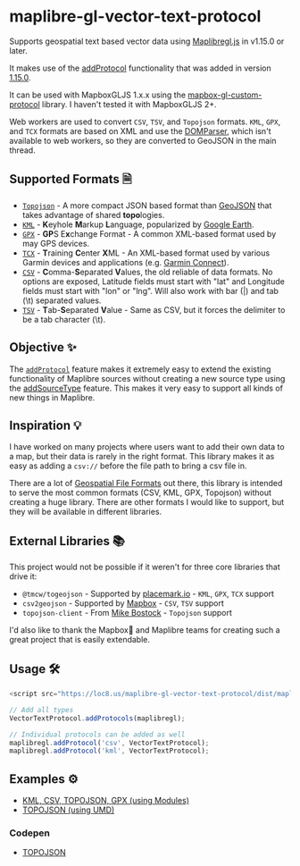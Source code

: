 # maplibre-gl-vector-text-protocol
Supports geospatial text based vector data using [Maplibregl.js](https://github.com/maplibre/maplibre-gl-js) in v1.15.0 or later.

It makes use of the [addProtocol](https://github.com/maplibre/maplibre-gl-js/pull/30) functionality that was added in version [1.15.0](https://github.com/maplibre/maplibre-gl-js/releases/tag/v1.15.0).

It can be used with MapboxGLJS 1.x.x using the [mapbox-gl-custom-protocol](https://www.github.com/jimmyrocks/mapbox-gl-custom-protocol) library. I haven't tested it with MapboxGLJS 2+.

Web workers are used to convert `CSV`, `TSV`, and `Topojson` formats. `KML`, `GPX`, and `TCX` formats are based on XML and use the [DOMParser](https://developer.mozilla.org/en-US/docs/Web/API/DOMParser), which isn't available to web workers, so they are converted to GeoJSON in the main thread.

## Supported Formats 🗎
* [`Topojson`](https://en.wikipedia.org/wiki/GeoJSON#TopoJSON) - A more compact JSON based format than [GeoJSON](https://en.wikipedia.org/wiki/GeoJSON) that takes advantage of shared **topo**logies.
* [`KML`](https://en.wikipedia.org/wiki/Keyhole_Markup_Language) - **K**eyhole **M**arkup **L**anguage, popularized by [Google Earth](https://en.wikipedia.org/wiki/Google_Earth).
* [`GPX`](https://en.wikipedia.org/wiki/GPS_Exchange_Format) - **GP**S E**x**change Format - A common XML-based format used by may GPS devices.
* [`TCX`](https://en.wikipedia.org/wiki/Training_Center_XML) - **T**raining **C**enter **X**ML - An XML-based format used by various Garmin devices and applications (e.g. [Garmin Connect](https://connect.garmin.com)).
* [`CSV`](https://en.wikipedia.org/wiki/Comma-separated_values) - **C**omma-**S**eparated **V**alues, the old reliable of data formats. No options are exposed, Latitude fields must start with "lat" and Longitude fields must start with "lon" or "lng". Will also work with bar (|) and tab (\t) separated values.
* [`TSV`](https://en.wikipedia.org/wiki/Tab-separated_values) - **T**ab-**S**eparated **V**alue - Same as CSV, but it forces the delimiter to be a tab character (\t).

## Objective ✨
The [`addProtocol`](https://github.com/maplibre/maplibre-gl-js/blob/492bec58c5684609af8fba81ef01e5f5a3ef0711/src/index.js#L177) feature makes it extremely easy to extend the existing functionality of Maplibre sources without creating a new source type using the [addSourceType](https://github.com/maplibre/maplibre-gl-js/blob/d375def728d23b9d443a4dcaab0fd06df912223e/src/ui/map.ts#L1583) feature. This makes it very easy to support all kinds of new things in Maplibre. 

## Inspiration 💡
I have worked on many projects where users want to add their own data to a map, but their data is rarely in the right format. This library makes it as easy as adding a `csv://` before the file path to bring a csv file in.

There are a lot of [Geospatial File Formats](https://en.wikipedia.org/wiki/GIS_file_formats#Vector) out there, this library is intended to serve the most common formats (CSV, KML, GPX, Topojson) without creating a huge library. There are other formats I would like to support, but they will be available in different libraries.

## External Libraries 📚
This project would not be possible if it weren't for three core libraries that drive it:
* `@tmcw/togeojson` - Supported by [placemark.io](https:placemark.io) - `KML`, `GPX`, `TCX` support
* `csv2geojson` - Supported by [Mapbox](https://mapbox.com) - `CSV`, `TSV` support
* `topojson-client` - From [Mike Bostock](https://github.com/mbostock) - `Topojson` support

I'd also like to thank the Mapbox🚀 and Maplibre teams for creating such a great project that is easily extendable.

## Usage 🛠️

```javascript
<script src="https://loc8.us/maplibre-gl-vector-text-protocol/dist/maplibre-gl-vector-text-protocol.js"></script>

// Add all types
VectorTextProtocol.addProtocols(maplibregl);

// Individual protocols can be added as well
maplibregl.addProtocol('csv', VectorTextProtocol);
maplibregl.addProtocol('kml', VectorTextProtocol);
```

## Examples ⚙️
* [KML, CSV, TOPOJSON, GPX (using Modules)](https://loc8.us/maplibre-gl-vector-text-protocol/examples/index.html)
* [TOPOJSON (using UMD)](https://loc8.us/maplibre-gl-vector-text-protocol/examples/umd.html) 
### Codepen
* [TOPOJSON](https://codepen.io/jimmyrocks/pen/ExbPXZP)
